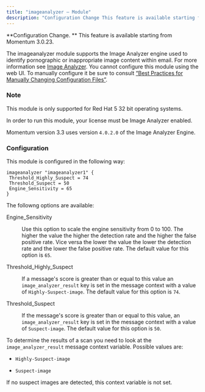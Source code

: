 ```yaml
---
title: "imageanalyzer – Module"
description: "Configuration Change This feature is available starting from Momentum 3 0 23 The imageanalyzer module supports the Image Analyzer engine used to identify pornographic or inappropriate image content within email For more information see Image Analyzer You cannot configure this module using the web UI To manually configure it be..."
---
```


<a name="idp20114320"></a> 

**Configuration Change. ** This feature is available starting from Momentum 3.0.23.

The imageanalyzer module supports the Image Analyzer engine used to identify pornographic or inappropriate image content within email. For more information see [Image Analyzer](http://www.image-analyzer.com/). You cannot configure this module using the web UI. To manually configure it be sure to consult [“Best Practices for Manually Changing Configuration Files”](/momentum/3/3-reference/conf-manual-changes).

### Note

This module is only supported for Red Hat 5 32 bit operating systems.

In order to run this module, your license must be Image Analyzer enabled.

Momentum version 3.3 uses version `4.0.2.0` of the Image Analyzer Engine.

### <a name="modules.imageanalyzer.configuration"></a> Configuration

This module is configured in the following way:

```
imageanalyzer "imageanalyzer1" {
 Threshold_Highly_Suspect = 74
 Threshold_Suspect = 50
 Engine_Sensitivity = 65
}
```

The followng options are available:

<dl class="variablelist">

<dt>Engine_Sensitivity</dt>

<dd>

Use this option to scale the engine sensitivity from 0 to 100\. The higher the value the higher the detection rate and the higher the false positive rate. Vice versa the lower the value the lower the detection rate and the lower the false positive rate. The default value for this option is `65`.

</dd>

<dt>Threshold_Highly_Suspect</dt>

<dd>

If a message's score is greater than or equal to this value an `image_analyzer_result` key is set in the message context with a value of `Highly-Suspect-image`. The default value for this option is `74`.

</dd>

<dt>Threshold_Suspect</dt>

<dd>

If the message's score is greater than or equal to this value, an `image_analyzer_result` key is set in the message context with a value of `Suspect-image`. The default value for this option is `50`.

</dd>

</dl>

To determine the results of a scan you need to look at the `image_analyzer_result` message context variable. Possible values are:

*   `Highly-Suspect-image`

*   `Suspect-image`

If no suspect images are detected, this context variable is not set.